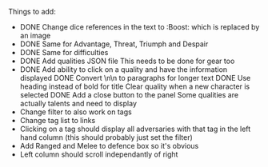 
Things to add:

- DONE Change dice references in the text to :Boost: which is replaced by an image
- DONE Same for Advantage, Threat, Triumph and Despair
- DONE Same for difficulties 
- DONE Add qualities JSON file
	This needs to be done for gear too
- DONE Add ability to click on a quality and have the information displayed
	DONE Convert \n\n to paragraphs for longer text
	DONE Use heading instead of bold for title
	Clear quality when a new character is selected
	DONE Add a close button to the panel
	Some qualities are actually talents and need to display
- Change filter to also work on tags
- Change tag list to links
- Clicking on a tag should display all adversaries with that tag in the left hand column (this should probably just set the filter)
- Add Ranged and Melee to defence box so it's obvious
- Left column should scroll independantly of right